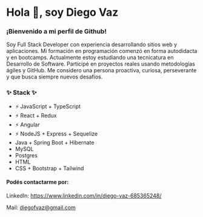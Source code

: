 # Hola 👋, soy Diego Vaz

### ¡Bienvenido a mi perfil de Github!

Soy Full Stack Developer con experiencia desarrollando sitios web y aplicaciones. Mi formación en programación comenzó en forma autodidacta y en bootcamps. Actualmente estoy estudiando una tecnicatura en Desarrollo de Software. Participé en proyectos reales usando metodologías ágiles y GitHub. Me considero una persona proactiva, curiosa, perseverante y que busca siempre nuevos desafíos.

### ✨ Stack ✨

- ⚡ JavaScript + TypeScript
- ⚡ React + Redux
- ⚡ Angular
- ⚡ NodeJS + Express + Sequelize
- Java + Spring Boot + Hibernate
- MySQL 
- Postgres 
- HTML
- CSS + Bootstrap + Tailwind
  

#### Podés contactarme por:

LinkedIn: https://www.linkedin.com/in/diego-vaz-685365248/

Mail: diegofvaz@gmail.com
